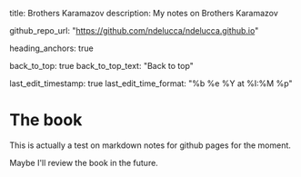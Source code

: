 title: Brothers Karamazov
description: My notes on Brothers Karamazov

github_repo_url: "https://github.com/ndelucca/ndelucca.github.io"

heading_anchors: true

back_to_top: true
back_to_top_text: "Back to top"

last_edit_timestamp: true
last_edit_time_format: "%b %e %Y at %I:%M %p"

# The book

This is actually a test on markdown notes for github pages for the moment.

Maybe I'll review the book in the future.
